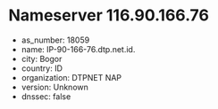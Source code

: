# Nameserver 116.90.166.76

* as_number: 18059
* name: IP-90-166-76.dtp.net.id.
* city: Bogor
* country: ID
* organization: DTPNET NAP
* version: Unknown
* dnssec: false
